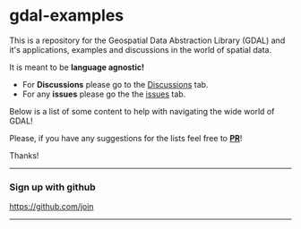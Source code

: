 # gdal-examples
This is a repository for the Geospatial Data Abstraction Library (GDAL) and it's applications, examples and discussions in the world of spatial data.

It is meant to be **language agnostic!**

* For **Discussions** please go to the [Discussions](https://github.com/gdal4al/gdal-examples/discussions) tab.
* For any **issues** please go the the [issues](https://github.com/gdal4al/gdal-examples/issues) tab. 

Below is a list of some content to help with navigating the wide world of GDAL! 

Please, if you have any suggestions for the lists feel free to [**PR**](https://github.com/gdal4al/gdal-examples/pulls)! 

Thanks!

---

### Sign up with github  

https://github.com/join

---  
